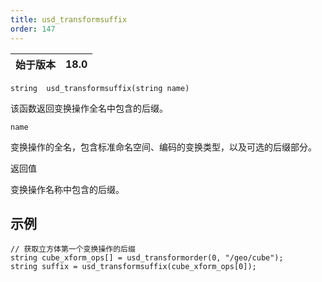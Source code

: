 ```yaml
---
title: usd_transformsuffix
order: 147
---
```

| 始于版本 | 18.0 |
| --- | --- |

`string  usd_transformsuffix(string name)`

该函数返回变换操作全名中包含的后缀。

`name`

变换操作的全名，包含标准命名空间、编码的变换类型，以及可选的后缀部分。

返回值

变换操作名称中包含的后缀。

## 示例

```vex
// 获取立方体第一个变换操作的后缀
string cube_xform_ops[] = usd_transformorder(0, "/geo/cube");
string suffix = usd_transformsuffix(cube_xform_ops[0]);

```
